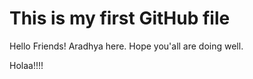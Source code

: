 # This is my first GitHub file

Hello Friends! Aradhya here. Hope you'all are doing well.


Holaa!!!!
